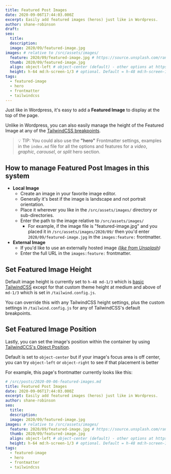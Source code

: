 ```yaml
---
title: Featured Post Images
date: 2020-09-06T17:44:03.000Z
excerpt: Easily add featured images (heros) just like in Wordpress.
author: shane-robinson
draft: 
seo:
  title:
  description:
  image: 2020/09/featured-image.jpg
images: # relative to /src/assets/images/
  feature: 2020/09/featured-image.jpg # https://source.unsplash.com/random/800x600
  thumb: 2020/09/featured-image.jpg
  align: object-left # object-center (default) - other options at https://tailwindcss.com/docs/object-position
  height: h-64 md:h-screen-1/3 # optional. Default = h-48 md:h-screen-1/3
tags:
  - featured-image
  - hero
  - frontmatter
  - tailwindcss
---
```


Just like in Wordpress, it's easy to add a **Featured Image** to display at the top of the page.

Unlike in Wordpress, you can also easily manage the height of the Featured Image at any of the [TailwindCSS breakpoints](https://tailwindcss.com/docs/breakpoints).

> :bulb: TIP: You could also use the **"hero"** Frontmatter settings, examples in the `index.md` file for all the options and features for a _video_, _graphic_, _carousel_, or _split_ hero section.

## How to manage Featured Post Images in this system

- **Local Image**
  - Create an image in your favorite image editor.
  - Generally it's best if the image is landscape and not portrait orientation.
  - Place it wherever you like in the `/src/assets/images/` directory or sub-directories.
  - Enter the path to the image relative to `/src/assets/images/`
    - For example, if the image file is "featured-image.jpg" and you placed it in `/src/assets/images/2020/09/` then you'd enter `2020/09/featured-image.jpg` in the `images:feature:` frontmatter.
- **External Image**
  - If you'd like to use an externally hosted image _([like from Unsplash](https://unsplash.com/))_
  - Enter the full URL in the `images:feature:` frontmatter.

## Set Featured Image Height

Default image height is currently set to `h-48 md-1/3` which is [basic TailwindCSS](https://tailwindcss.com/docs/height#app) except for that custom theme height at medium and above of `md-1/3` which is set in `/tailwind.config.js`.

You can override this with any TailwindCSS height settings, plus the custom settings in `/tailwind.config.js` for any of TailwindCSS's default breakpoints.

## Set Featured Image Position

Lastly, you can set the image's position within the container by using [TailwindCCS's Object Position](https://tailwindcss.com/docs/object-position).

Default is set to `object-center` but if your image's focus area is off center, you can try `object-left` or `object-right` to see if that placement is better

For example, this page's frontmatter currently looks like this:

```yaml
# /src/posts/2020-09-06-featured-images.md
title: Featured Post Images
date: 2020-09-06T17:44:03.000Z
excerpt: Easily add featured images (heros) just like in Wordpress.
author: shane-robinson
seo:
  title:
  description:
  image: 2020/09/featured-image.jpg
images: # relative to /src/assets/images/
  feature: 2020/09/featured-image.jpg # https://source.unsplash.com/random/800x600
  thumb: 2020/09/featured-image.jpg
  align: object-left # object-center (default) - other options at https://tailwindcss.com/docs/object-position
  height: h-64 md:h-screen-1/3 # optional. Default = h-48 md:h-screen-1/3
tags:
  - featured-image
  - hero
  - frontmatter
  - tailwindcss
```
